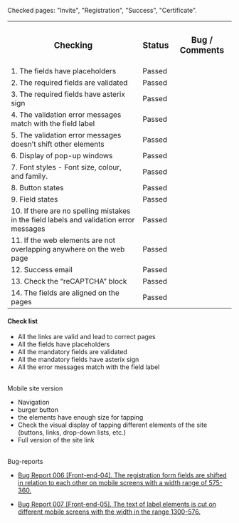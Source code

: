 Checked pages: "Invite", "Registration", "Success", "Certificate".

<table>

  <tr>
    <th colspan="2"><h3>Checking</h3></th>
    <th><h3>Status</h3></th>
    <th><h3>Bug / Comments</h3></th>
  </tr>

  <tr>
    <td colspan="2">1. The fields have placeholders</td>
    <td>Passed</td>
    <td></td>
  </tr>
  <tr>
    <td colspan="2">2. The required fields are validated</td>
    <td>Passed</td>
    <td></td>
  </tr>
  <tr>
    <td colspan="2">3. The required fields have asterix sign</td>
    <td>Passed</td>
    <td></td>
  </tr>
  <tr>
    <td colspan="2">4. The validation error messages match with the field label</td>
    <td>Passed</td>
    <td></td>
  </tr>
  <tr>
    <td colspan="2">5. The validation error messages doesn’t shift other elements</td>
    <td>Passed</td>
    <td></td>
  </tr>
  <tr>
    <td colspan="2">6. Display of pop-up windows</td>
    <td>Passed</td>
    <td></td>
  </tr>
  <tr>
    <td colspan="2">7. Font styles - Font size, colour, and family.</td>
    <td>Passed</td>
    <td></td>
  </tr>
  <tr>
    <td colspan="2">8. Button states</td>
    <td>Passed</td>
    <td></td>
  </tr>
  <tr>
    <td colspan="2">9. Field states</td>
    <td>Passed</td>
    <td></td>
  </tr>
  <tr>
    <td colspan="2">10. If there are no spelling mistakes in the field labels and validation error messages</td>
    <td>Passed</td>
    <td></td>
  </tr>
  <tr>
    <td colspan="2">11. If the web elements are not overlapping anywhere on the web page</td>
    <td>Passed</td>
    <td></td>
  </tr>
  <tr>
    <td colspan="2">12. Success email</td>
    <td>Passed</td>
    <td></td>
  </tr>
  <tr>
    <td colspan="2">13. Check the “reCAPTCHA” block</td>
    <td>Passed</td>
    <td></td>
  </tr>
  <tr>
    <td colspan="2">14. The fields are aligned on the pages</td>
    <td>Passed</td>
    <td></td>
  </tr>

</table>


<h4>Check list</h4>

- All the links are valid and lead to correct pages<br>
- All the fields have placeholders<br>
- All the mandatory fields are validated<br>
- All the mandatory fields have asterix sign<br>
- All the error messages match with the field label<br><br>

Mobile site version<br>
- Navigation<br>
- burger button<br>
- the elements have enough size for tapping<br>
- Check the visual display of tapping different elements of the site (buttons, links, drop-down lists, etc.)<br>
- Full version of the site link	<br><br>

 Bug-reports<br>
- <a href="https://docs.google.com/spreadsheets/d/12KEEJFddZtl741j8TxCts92ghMKKscoNiEowJAWGCqc/edit?usp=drive_link">Bug Report 006 [Front-end-04]. The registration form fields are shifted in relation to each other on mobile screens with a width range of 575-360.</a>

- <a href="https://docs.google.com/spreadsheets/d/1L49IR-pGNUU1iiRUX3gF39JA6HDmMazQv_KX39uTFUw/edit?usp=drive_link">Bug Report 007 [Front-end-05]. The text of label elements is cut on different mobile screens with the width in the range 1300-576.</a>

